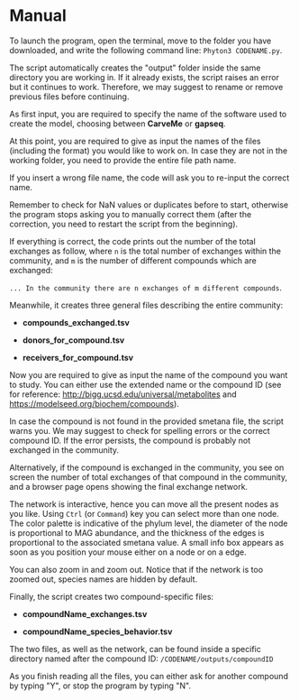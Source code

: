 # Manual

To launch the program, open the terminal, move to the folder you have downloaded, and write the following command line: `Phyton3 CODENAME.py`.

The script automatically creates the "output" folder inside the same directory you are working in. If it already exists, the script raises an error but it continues to work. Therefore, we may suggest to rename or remove previous files before continuing. 

As first input, you are required to specify the name of the software used to create the model, choosing between **CarveMe** or **gapseq**.

At this point, you are required to give as input the names of the files (including the format) you would like to work on. In case they are not in the working folder, you need to provide the entire file path name. 

If you insert a wrong file name, the code will ask you to re-input the correct name.

Remember to check for NaN values or duplicates before to start, otherwise the program stops asking you to manually correct them (after the correction, you need to restart the script from the beginning). 

If everything is correct, the code prints out the number of the total exchanges as follow, where `n` is the total number of exchanges within the community, and `m` is the number of different compounds which are exchanged: 

`... In the community there are n exchanges of m different compounds`.

Meanwhile, it creates three general files describing the entire community:

-  **compounds_exchanged.tsv**

-  **donors_for_compound.tsv**

-  **receivers_for_compound.tsv**

Now you are required to give as input the name of the compound you want to study. You can either use the extended name or the compound ID (see for reference: http://bigg.ucsd.edu/universal/metabolites and https://modelseed.org/biochem/compounds). 

In case the compound is not found in the provided smetana file, the script warns you. We may suggest to check for spelling errors or the correct compound ID. If the error persists, the compound is probably not exchanged in the community. 

Alternatively, if the compound is exchanged in the community, you see on screen the number of total exchanges of that compound in the community, and a browser page opens showing the final exchange network.

The network is interactive, hence you can move all the present nodes as you like. Using `Ctrl` (or `Command`) key you can select more than one node. The color palette is indicative of the phylum level, the diameter of the node is proportional to MAG abundance, and the thickness of the edges is proportional to the associated smetana value. A small info box appears as soon as you position your mouse either on a node or on a edge.
 
You can also zoom in and zoom out. Notice that if the network is too zoomed out, species names are hidden by default. 

Finally, the script creates two compound-specific files: 

-  **compoundName_exchanges.tsv**

-  **compoundName_species_behavior.tsv**

The two files, as well as the network, can be found inside a specific directory named after the compound ID: `/CODENAME/outputs/compoundID`

As you finish reading all the files, you can either ask for another compound by typing "Y", or stop the program by typing "N".

